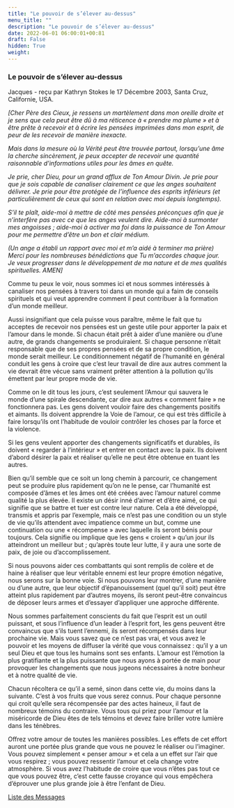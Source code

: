```yaml
---
title: "Le pouvoir de s’élever au-dessus"
menu_title: ""
description: "Le pouvoir de s’élever au-dessus"
date: 2022-06-01 06:00:01+00:81
draft: False
hidden: True
weight:
---
```

### Le pouvoir de s’élever au-dessus

Jacques - reçu par Kathryn Stokes le 17 Décembre 2003, Santa Cruz, Californie, USA.

*[Cher Père des Cieux, je ressens un martèlement dans mon oreille droite et je sens que cela peut être dû à ma réticence à « prendre ma plume » et à être prête à recevoir et à écrire les pensées imprimées dans mon esprit, de peur de les recevoir de manière inexacte.*

*Mais dans la mesure où la Vérité peut être trouvée partout, lorsqu’une âme la cherche sincèrement, je peux accepter de recevoir une quantité raisonnable d’informations utiles pour les âmes en quête.*

*Je prie, cher Dieu, pour un grand afflux de Ton Amour Divin. Je prie pour que je sois capable de canaliser clairement ce que les anges souhaitent délivrer. Je prie pour être protégée de l’influence des esprits inférieurs (et particulièrement de ceux qui sont en relation avec moi depuis longtemps).*

*S’il te plaît, aide-moi à mettre de côté mes pensées préconçues afin que je n’interfère pas avec ce que les anges veulent dire. Aide-moi à surmonter mes angoisses ; aide-moi à activer ma foi dans la puissance de Ton Amour pour me permettre d’être un bon et clair médium.*

*(Un ange a établi un rapport avec moi et m’a aidé à terminer ma prière) Merci pour les nombreuses bénédictions que Tu m’accordes chaque jour. Je veux progresser dans le développement de ma nature et de mes qualités spirituelles. AMEN]*

Comme tu peux le voir, nous sommes ici et nous sommes intéressés à canaliser nos pensées à travers toi dans un monde qui a faim de conseils spirituels et qui veut apprendre comment il peut contribuer à la formation d’un monde meilleur.

Aussi insignifiant que cela puisse vous paraître, même le fait que tu acceptes de recevoir nos pensées est un geste utile pour apporter la paix et l’amour dans le monde. Si chacun était prêt à aider d’une manière ou d’une autre, de grands changements se produiraient. Si chaque personne n’était responsable que de ses propres pensées et de sa propre condition, le monde serait meilleur. Le conditionnement négatif de l’humanité en général conduit les gens à croire que c’est leur travail de dire aux autres comment la vie devrait être vécue sans vraiment prêter attention à la pollution qu’ils émettent par leur propre mode de vie.

Comme on le dit tous les jours, c’est seulement l’Amour qui sauvera le monde d’une spirale descendante, car dire aux autres « comment faire » ne fonctionnera pas. Les gens doivent vouloir faire des changements positifs et aimants. Ils doivent apprendre la Voie de l’amour, ce qui est très difficile à faire lorsqu’ils ont l’habitude de vouloir contrôler les choses par la force et la violence.

Si les gens veulent apporter des changements significatifs et durables, ils doivent « regarder à l’intérieur » et entrer en contact avec la paix. Ils doivent d’abord désirer la paix et réaliser qu’elle ne peut être obtenue en tuant les autres.

Bien qu’il semble que ce soit un long chemin à parcourir, ce changement peut se produire plus rapidement qu’on ne le pense, car l’humanité est composée d’âmes et les âmes ont été créées avec l’amour naturel comme qualité la plus élevée. Il existe un désir inné d’aimer et d’être aimé, ce qui signifie que se battre et tuer est contre leur nature. Cela a été développé, transmis et appris par l’exemple, mais ce n’est pas une condition ou un style de vie qu’ils attendent avec impatience comme un but, comme une continuation ou une « récompense » avec laquelle ils seront bénis pour toujours. Cela signifie ou implique que les gens « croient » qu’un jour ils atteindront un meilleur but ; qu’après toute leur lutte, il y aura une sorte de paix, de joie ou d’accomplissement.

Si nous pouvons aider ces combattants qui sont remplis de colère et de haine à réaliser que leur véritable ennemi est leur propre émotion négative, nous serons sur la bonne voie. Si nous pouvons leur montrer, d’une manière ou d’une autre, que leur objectif d’épanouissement (quel qu’il soit) peut être atteint plus rapidement par d’autres moyens, ils seront peut-être convaincus de déposer leurs armes et d’essayer d’appliquer une approche différente.

Nous sommes parfaitement conscients du fait que l’esprit est un outil puissant, et sous l’influence d’un leader à l’esprit fort, les gens peuvent être convaincus que s’ils tuent l’ennemi, ils seront récompensés dans leur prochaine vie. Mais vous savez que ce n’est pas vrai, et vous avez le pouvoir et les moyens de diffuser la vérité que vous connaissez : qu’il y a un seul Dieu et que tous les humains sont ses enfants. L’amour est l’émotion la plus gratifiante et la plus puissante que nous ayons à portée de main pour provoquer les changements que nous jugeons nécessaires à notre bonheur et à notre qualité de vie.

Chacun récoltera ce qu’il a semé, sinon dans cette vie, du moins dans la suivante. C’est à vos fruits que vous serez connus. Pour chaque personne qui croit qu’elle sera récompensée par des actes haineux, il faut de nombreux témoins du contraire. Vous tous qui priez pour l’amour et la miséricorde de Dieu êtes de tels témoins et devez faire briller votre lumière dans les ténèbres.

Offrez votre amour de toutes les manières possibles. Les effets de cet effort auront une portée plus grande que vous ne pouvez le réaliser ou l’imaginer. Vous pouvez simplement « penser amour » et cela a un effet sur l’air que vous respirez ; vous pouvez ressentir l’amour et cela change votre atmosphère. Si vous avez l’habitude de croire que vous n’êtes pas tout ce que vous pouvez être, c’est cette fausse croyance qui vous empêchera d’éprouver une plus grande joie à être l’enfant de Dieu.

[Liste des Messages](/fr-contemporary-messages/fr-contemporary-messages-by-date-order/fr-contemporary-messages-2003)
